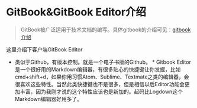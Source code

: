 # GitBook&GitBook Editor介绍

>GitBook被广泛运用于技术文档的编写。具体gitbook的介绍可见：[gitbook介绍](https://github.com/GitbookIO/gitbook)

这里介绍下客户端GitBook Editor

* 类似于Github，有版本控制。就是一个电子书版的Github。 * Gitbook Editor是一个很好用的Markdown编辑器，有很多贴心的快捷键让你发掘，比如cmd+shift+d，如果你用习惯Atom、Sublime、Textmate之类的编辑器，会很喜欢这些特性。当然此类快捷键也不是很多，但是相信以后Editor功能会更加丰富，因为我刚才说的这个特性应该也是新加的。起码比Logdown这个Markdown编辑器好用多了。

